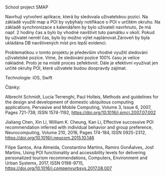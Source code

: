 
School project SMAP

Navrhuji vytvoření aplikace, která by sledovala uživatelskou pozici. Na základě využití map a POI by vybýhaly notifikace o POI v určitém okruhu. Na základě synchronizace s kalendářem by bylo uživateli navrhnuto, že má např. 2 hodiny čas a bylo by vhodné navštívit tuto památku v okolí. Pokud by uživatel neměl čas, bylo by možno výlet naplánovat.Zároveň by byla ukládána DB navštívených míst pro lepší evidenci.

Problematikou v tomto projektu je především vhodné využití sledování uživatelské pozice. Víme, že sledování pozice 100% času je velice nákladné. Proto je na místě proces zefektivnit. Dále je efektivní využívat jen určité okruhy POI, které uživatele budou doopravdy zajímat.

Technologie: iOS, Swift

Články:

Albrecht Schmidt, Lucia Terrenghi, Paul Holleis, Methods and guidelines for the design and development of domestic ubiquitous computing applications, Pervasive and Mobile Computing, Volume 3, Issue 6, 2007, Pages 721-738, ISSN 1574-1192, https://doi.org/10.1016/j.pmcj.2007.07.002

Jialiang Chen, Xin Li, William K. Cheung, Kan Li, Effective successive POI recommendation inferred with individual behavior and group preference, Neurocomputing, Volume 210, 2016, Pages 174-184, ISSN 0925-2312, https://doi.org/10.1016/j.neucom.2015.10.146

Filipe Santos, Ana Almeida, Constantino Martins, Ramiro GonÁalves, Josť Martins, Using POI functionality and accessibility levels for delivering personalized tourism recommendations, Computers, Environment and Urban Systems, 2017, ISSN 0198-9715, https://doi.org/10.1016/j.compenvurbsys.2017.08.007
